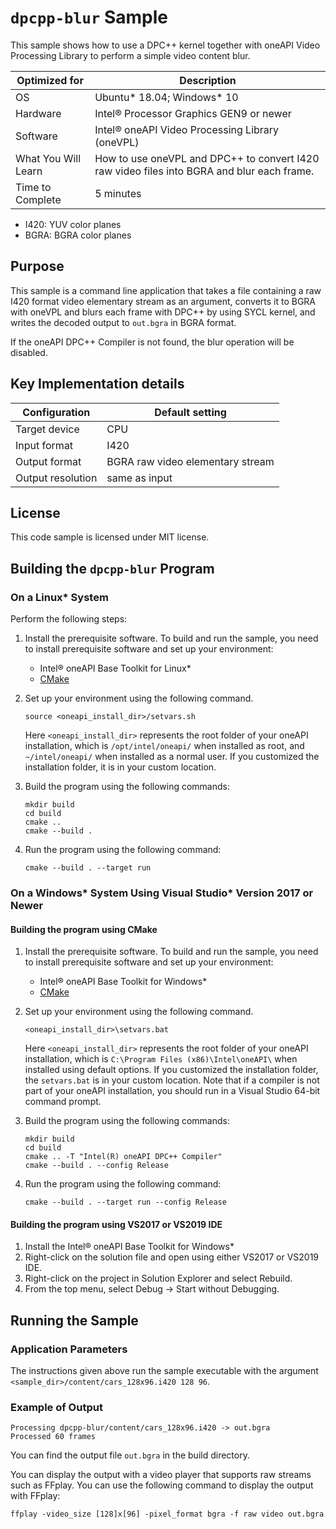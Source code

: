 # `dpcpp-blur` Sample

This sample shows how to use a DPC++ kernel together with
oneAPI Video Processing Library to perform a simple video content blur.

| Optimized for   | Description
|---------------- | ----------------------------------------
| OS              | Ubuntu* 18.04; Windows* 10
| Hardware        | Intel® Processor Graphics GEN9 or newer
| Software        | Intel® oneAPI Video Processing Library (oneVPL)
| What You Will Learn | How to use oneVPL and DPC++ to convert I420 raw video files into BGRA and blur each frame.
| Time to Complete | 5 minutes

* I420: YUV color planes
* BGRA: BGRA color planes

## Purpose

This sample is a command line application that takes a file containing a raw
I420 format video elementary stream as an argument, converts it to BGRA with
oneVPL and blurs each frame with DPC++ by using SYCL kernel, and writes the
decoded output to `out.bgra` in BGRA format.

If the oneAPI DPC++ Compiler is not found, the blur operation will be disabled.



## Key Implementation details

| Configuration     | Default setting
| ----------------- | ----------------------------------
| Target device     | CPU
| Input format      | I420
| Output format     | BGRA raw video elementary stream
| Output resolution | same as input


## License

This code sample is licensed under MIT license.


## Building the `dpcpp-blur` Program

### On a Linux* System

Perform the following steps:

1. Install the prerequisite software. To build and run the sample, you need to
   install prerequisite software and set up your environment:

   - Intel® oneAPI Base Toolkit for Linux*
   - [CMake](https://cmake.org)

2. Set up your environment using the following command.
   ```
   source <oneapi_install_dir>/setvars.sh
   ```
   Here `<oneapi_install_dir>` represents the root folder of your oneAPI
   installation, which is `/opt/intel/oneapi/` when installed as root, and
   `~/intel/oneapi/` when installed as a normal user.  If you customized the
   installation folder, it is in your custom location.

3. Build the program using the following commands:
   ```
   mkdir build
   cd build
   cmake ..
   cmake --build .
   ```

4. Run the program using the following command:
   ```
   cmake --build . --target run
   ```


### On a Windows* System Using Visual Studio* Version 2017 or Newer

#### Building the program using CMake

1. Install the prerequisite software. To build and run the sample, you need to
   install prerequisite software and set up your environment:

   - Intel® oneAPI Base Toolkit for Windows*
   - [CMake](https://cmake.org)

2. Set up your environment using the following command.
   ```
   <oneapi_install_dir>\setvars.bat
   ```
   Here `<oneapi_install_dir>` represents the root folder of your oneAPI
   installation, which is `C:\Program Files (x86)\Intel\oneAPI\`
   when installed using default options. If you customized the installation
   folder, the `setvars.bat` is in your custom location.  Note that if a
   compiler is not part of your oneAPI installation, you should run in a Visual
   Studio 64-bit command prompt.

3. Build the program using the following commands:
   ```
   mkdir build
   cd build
   cmake .. -T "Intel(R) oneAPI DPC++ Compiler"
   cmake --build . --config Release
   ```

4. Run the program using the following command:
   ```
   cmake --build . --target run --config Release
   ```


#### Building the program using VS2017 or VS2019 IDE

1. Install the Intel® oneAPI Base Toolkit for Windows*
2. Right-click on the solution file and open using either VS2017 or VS2019 IDE.
3. Right-click on the project in Solution Explorer and select Rebuild.
4. From the top menu, select Debug -> Start without Debugging.


## Running the Sample

### Application Parameters

The instructions given above run the sample executable with the argument
`<sample_dir>/content/cars_128x96.i420 128 96`.


### Example of Output

```
Processing dpcpp-blur/content/cars_128x96.i420 -> out.bgra
Processed 60 frames
```

You can find the output file ``out.bgra`` in the build directory.

You can display the output with a video player that supports raw streams such as
FFplay. You can use the following command to display the output with FFplay:

```
ffplay -video_size [128]x[96] -pixel_format bgra -f raw video out.bgra
```

